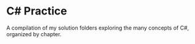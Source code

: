 # C# Practice
A compilation of my solution folders exploring the many concepts of C#, organized by chapter.
